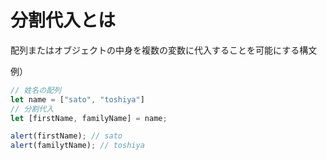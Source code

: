 # 分割代入とは
配列またはオブジェクトの中身を複数の変数に代入することを可能にする構文  

例）  
```JavaScript
// 姓名の配列  
let name = ["sato", "toshiya"]
// 分割代入
let [firstName, familyName] = name;  

alert(firstName); // sato  
alert(familytName); // toshiya
```
